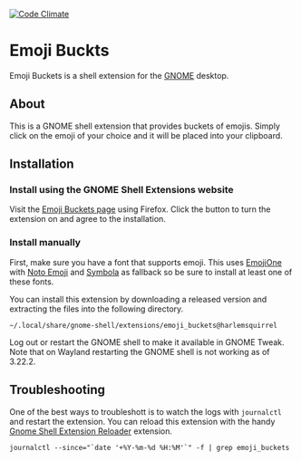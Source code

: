 [![Code Climate](https://codeclimate.com/github/HarlemSquirrel/gnome-emoji-buckets/badges/gpa.svg)](https://codeclimate.com/github/HarlemSquirrel/gnome-emoji-buckets)

# Emoji Buckts
Emoji Buckets is a shell extension for the [GNOME](https://www.gnome.org/) desktop.

## About
This is a GNOME shell extension that provides buckets of emojis. Simply click on the emoji of your choice and it will be placed into your clipboard.

## Installation

### Install using the GNOME Shell Extensions website
Visit the [Emoji Buckets page](https://extensions.gnome.org/extension/1164/emoji-buckets/) using Firefox. Click the button to turn the extension on and agree to the installation.

### Install manually
First, make sure you have a font that supports emoji. This uses [EmojiOne](https://github.com/Ranks/emojione) with [Noto Emoji](https://www.google.com/get/noto/) and [Symbola](http://users.teilar.gr/~g1951d/) as fallback so be sure to install at least one of these fonts.

You can install this extension by downloading a released version and extracting the files into the following directory.

```
~/.local/share/gnome-shell/extensions/emoji_buckets@harlemsquirrel
```

Log out or restart the GNOME shell to make it available in GNOME Tweak. Note that on Wayland restarting the GNOME shell is not working as of 3.22.2.

## Troubleshooting

One of the best ways to troubleshott is to watch the logs with `journalctl` and restart the extension. You can reload this extension with the handy [Gnome Shell Extension Reloader](https://extensions.gnome.org/extension/1137/gnome-shell-extension-reloader/) extension.

```
journalctl --since="`date '+%Y-%m-%d %H:%M'`" -f | grep emoji_buckets
```

